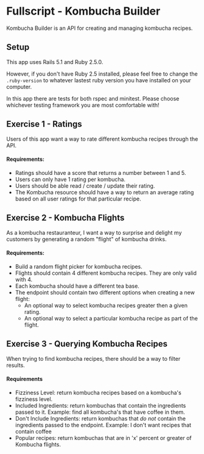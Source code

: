 # Fullscript - Kombucha Builder

Kombucha Builder is an API for creating and managing kombucha recipes.

## Setup
This app uses Rails 5.1 and Ruby 2.5.0.

However, if you don't have Ruby 2.5 installed, please feel free to change the `.ruby-version` to whatever lastest ruby version you have installed on your computer.

In this app there are tests for both rspec and minitest. Please choose whichever testing framework you are most comfortable with!

## Exercise 1 - Ratings

Users of this app want a way to rate different kombucha recipes through the API.

#### Requirements:
* Ratings should have a score that returns a number between 1 and 5.
* Users can only have 1 rating per kombucha.
* Users should be able read / create / update their rating.
* The Kombucha resource should have a way to return an average rating based on all user ratings for that particular recipe.

## Exercise 2 - Kombucha Flights

As a kombucha restauranteur, I want a way to surprise and delight my customers by generating a random "flight" of kombucha drinks.

#### Requirements:
* Build a random flight picker for kombucha recipes.
* Flights should contain 4 different kombucha recipes. They are only valid with 4.
* Each kombucha should have a different tea base.
* The endpoint should contain two different options when creating a new flight:
  * An optional way to select kombucha recipes greater then a given rating.
  * An optional way to select a particular kombucha recipe as part of the flight.


## Exercise 3 - Querying Kombucha Recipes

When trying to find kombucha recipes, there should be a way to filter results.

#### Requirements
* Fizziness Level: return kombucha recipes based on a kombucha's fizziness level.
* Included Ingredients: return kombuchas that contain the ingredients passed to it. Example: find all kombucha's that have coffee in them.
* Don't Include Ingredients: return kombuchas that *do not* contain the ingredients passed to the endpoint. Example: I don't want recipes that contain coffee
* Popular recipes: return kombuchas that are in 'x' percent or greater of Kombucha flights.
